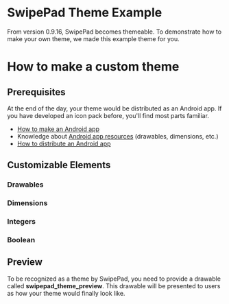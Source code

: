 # SwipePad Theme Example

From version 0.9.16, SwipePad becomes themeable. To demonstrate how to make your own theme, we made this example theme for you.

# How to make a custom theme

## Prerequisites 

At the end of the day, your theme would be distributed as an Android app. If you have developed an icon pack before, you'll find most parts familiar. 

* [How to make an Android app](http://developer.android.com/training/basics/firstapp/index.html)
* Knowledge about [Android app resources](http://developer.android.com/guide/topics/resources/providing-resources.html) (drawables, dimensions, etc.)
* [How to distribute an Android app](http://developer.android.com/distribute/googleplay/publish/register.html)

 
## Customizable Elements

### Drawables

### Dimensions

### Integers

### Boolean

## Preview

To be recognized as a theme by SwipePad, you need to provide a drawable called **swipepad\_theme\_preview**. This drawable will be presented to users as how your theme would finally look like.
